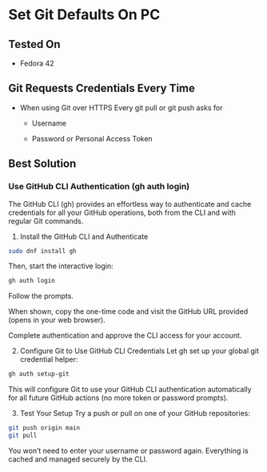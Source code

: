 # Set Git Defaults On PC 
## Tested On
- Fedora 42 

## Git Requests Credentials Every Time

- When using Git over HTTPS Every git pull or git push asks for

    - Username

    - Password or Personal Access Token

## Best Solution
### **Use GitHub CLI Authentication (gh auth login)**
The GitHub CLI (gh) provides an effortless way to authenticate and cache credentials for all your GitHub operations, both from the CLI and with regular Git commands.

1. Install the GitHub CLI and Authenticate
```bash
sudo dnf install gh
```
Then, start the interactive login:

```bash
gh auth login
```
Follow the prompts.

When shown, copy the one-time code and visit the GitHub URL provided (opens in your web browser).

Complete authentication and approve the CLI access for your account.

2. Configure Git to Use GitHub CLI Credentials
Let gh set up your global git credential helper:

```bash
gh auth setup-git
```
This will configure Git to use your GitHub CLI authentication automatically for all future GitHub actions (no more token or password prompts).

3. Test Your Setup
Try a push or pull on one of your GitHub repositories:

```bash
git push origin main
git pull
```
You won’t need to enter your username or password again. Everything is cached and managed securely by the CLI.





